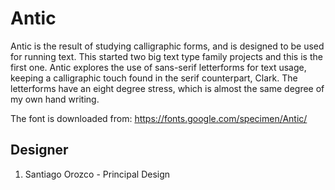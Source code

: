 # Antic

Antic is the result of studying calligraphic forms, and is designed to be used
for running text. This started two big text type family projects and this is the
first one. Antic explores the use of sans-serif letterforms for text usage,
keeping a calligraphic touch found in the serif counterpart, Clark. The
letterforms have an eight degree stress, which is almost the same degree of my
own hand writing.

The font is downloaded from:
https://fonts.google.com/specimen/Antic/




## Designer
1. Santiago Orozco - Principal Design

